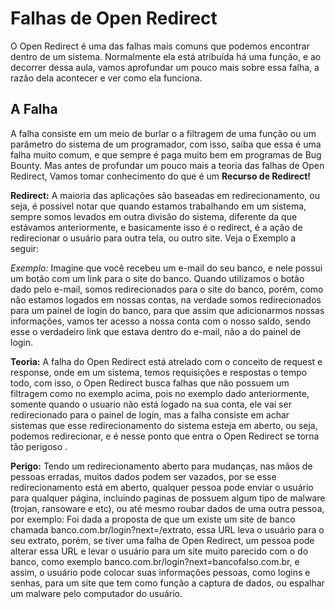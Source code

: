 # Falhas de Open Redirect

O Open Redirect é uma das falhas mais comuns que podemos encontrar dentro de um sistema. Normalmente ela está atribuída há uma função, e ao decorrer dessa aula, vamos aprofundar um pouco mais sobre essa falha, a razão dela acontecer e ver como ela funciona.

## A Falha

A falha consiste em um meio de burlar o a filtragem de uma função ou um parâmetro do sistema de um programador, com isso, saiba que essa é uma falha muito comum, e que sempre é paga muito bem em programas de Bug Bounty. Mas antes de profundar um pouco mais a teoria das falhas de Open Redirect, Vamos tomar conhecimento do que é um **Recurso de Redirect!**

**Redirect:** A maioria das aplicações são baseadas em redirecionamento, ou seja, é possivel notar que quando estamos trabalhando em um sistema, sempre somos levados em outra divisão do sistema, diferente da que estávamos anteriormente, e basicamente isso é o redirect, é a ação de redirecionar o usuário para outra tela, ou outro site. Veja o Exemplo a seguir:

*Exemplo:* Imagine que você recebeu um e-mail do seu banco, e nele possui um botão com um link para o site do banco. Quando utilizamos o botão dado pelo e-mail, somos redirecionados para o site do banco, porém, como não estamos logados em nossas contas, na verdade somos redirecionados para um painel de login do banco, para que assim que adicionarmos nossas informações, vamos ter acesso a nossa conta com o nosso saldo, sendo esse o verdadeiro link que estava dentro do e-mail, não a do painel de login.

**Teoria:** A falha do Open Redirect está atrelado com o conceito de request e response, onde em um sistema, temos requisições e respostas o tempo todo, com isso, o Open Redirect busca falhas que não possuem um filtragem como no exemplo acima, pois no exemplo dado anteriormente, somente quando o usuario não está logado na sua conta, ele vai ser redirecionado para o painel de login, mas a falha consiste em achar sistemas que esse redirecionamento do sistema esteja em aberto, ou seja, podemos redirecionar, e é nesse ponto que entra o Open Redirect se torna tão perigoso .

**Perigo:** Tendo um redirecionamento aberto para mudanças, nas mãos de pessoas erradas, muitos dados podem ser vazados, por se esse redirecionamento está em aberto, qualquer pessoa pode enviar o usuário para qualquer página, incluindo paginas de possuem algum tipo de malware (trojan, ransoware e etc), ou até mesmo roubar dados de uma outra pessoa, por exemplo: Foi dada a proposta de que um existe um site de banco chamada banco.com.br/login?next=/extrato, essa URL leva o usuário para o seu extrato, porém, se tiver uma falha de Open Redirect, um pessoa pode alterar essa URL e levar o usuário para um site muito parecido com o do banco, como exemplo banco.com.br/login?next=bancofalso.com.br, e assim, o usuário pode colocar suas informações pessoas, como logins e senhas, para um site que tem como função a captura de dados, ou espalhar um malware pelo computador do usuário.